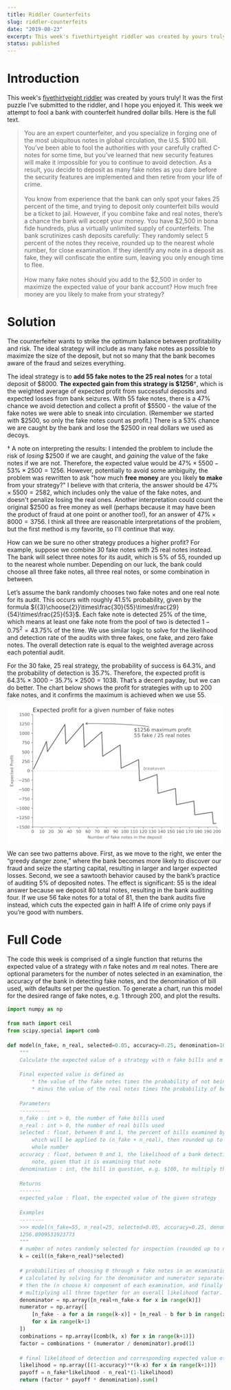 ```yaml
---
title: Riddler Counterfeits
slug: riddler-counterfeits
date: "2019-08-23"
excerpt: This week's fivethirtyeight riddler was created by yours truly! It was the first puzzle I've submitted to the riddler, and I hope you enjoyed it. This week we attempt to fool a bank with counterfeit hundred dollar bills.
status: published
---
```


# Introduction

This week's <a href="https://fivethirtyeight.com/features/can-you-fool-the-bank-with-your-counterfeit-bills/">fivethirtyeight riddler</a> was created by yours truly! It was the first puzzle I've submitted to the riddler, and I hope you enjoyed it. This week we attempt to fool a bank with counterfeit hundred dollar bills. Here is the full text.

<blockquote>
You are an expert counterfeiter, and you specialize in forging one of the most ubiquitous notes in global circulation, the U.S. $100 bill. You’ve been able to fool the authorities with your carefully crafted C-notes for some time, but you’ve learned that new security features will make it impossible for you to continue to avoid detection. As a result, you decide to deposit as many fake notes as you dare before the security features are implemented and then retire from your life of crime.
<br><br>
You know from experience that the bank can only spot your fakes 25 percent of the time, and trying to deposit only counterfeit bills would be a ticket to jail. However, if you combine fake and real notes, there’s a chance the bank will accept your money. You have $2,500 in bona fide hundreds, plus a virtually unlimited supply of counterfeits. The bank scrutinizes cash deposits carefully: They randomly select 5 percent of the notes they receive, rounded up to the nearest whole number, for close examination. If they identify any note in a deposit as fake, they will confiscate the entire sum, leaving you only enough time to flee.
<br><br>
How many fake notes should you add to the $2,500 in order to maximize the expected value of your bank account? How much free money are you likely to make from your strategy?
</blockquote>

# Solution

The counterfeiter wants to strike the optimum balance between profitability and risk. The ideal strategy will include as many fake notes as possible to maximize the size of the deposit, but not so many that the bank becomes aware of the fraud and seizes everything.

The ideal strategy is to **add 55 fake notes to the 25 real notes** for a total deposit of \$8000. **The expected gain from this strategy is \$1256**&#8224;, which is the weighted average of expected profit from successful deposits and expected losses from bank seizures. With 55 fake notes, there is a 47% chance we avoid detection and collect a profit of \$5500 - the value of the fake notes we were able to sneak into circulation. (Remember we started with \$2500, so only the fake notes count as profit.) There is a 53% chance we are caught by the bank and lose the \$2500 in real dollars we used as decoys.

&#8224; A note on interpreting the results: I intended the problem to include the risk of _losing_ \$2500 if we are caught, and _gaining_ the value of the fake notes if we are not. Therefore, the expected value would be $47\%\times5500-53\%\times2500=1256$. However, potentially to avoid some ambiguity, the problem was rewritten to ask "how much **free money** are you likely **to make** from your strategy?" I believe with that criteria, the answer should be $47\%\times5500=2582$, which includes only the value of the fake notes, and doesn't penalize losing the real ones. Another interpretation could count the original \$2500 as free money as well (perhaps because it may have been the product of fraud at one point or another too!), for an answer of $47\%\times8000=3756$. I think all three are reasonable interpretations of the problem, but the first method is my favorite, so I'll continue that way.

How can we be sure no other strategy produces a higher profit? For example, suppose we combine 30 fake notes with 25 real notes instead. The bank will select three notes for its audit, which is 5% of 55, rounded up to the nearest whole number. Depending on our luck, the bank could choose all three fake notes, all three real notes, or some combination in between.

Let’s assume the bank randomly chooses two fake notes and one real note for its audit. This occurs with roughly 41.5% probability, given by the formula ${{3}\choose{2}}\times\frac{30}{55}\times\frac{29}{54}\times\frac{25}{53}$. Each fake note is detected 25% of the time, which means at least one fake note from the pool of two is detected $1-0.75^2=43.75\%$ of the time. We use similar logic to solve for the likelihood and detection rate of the audits with three fakes, one fake, and zero fake notes. The overall detection rate is equal to the weighted average across each potential audit.

For the 30 fake, 25 real strategy, the probability of success is 64.3%, and the probability of detection is 35.7%. Therefore, the expected profit is $64.3\%\times3000-35.7\%\times2500=1038$. That’s a decent payday, but we can do better. The chart below shows the profit for strategies with up to 200 fake notes, and it confirms the maximum is achieved when we use 55.

<img src="src/assets/img/riddler-counterfeits.png">

We can see two patterns above. First, as we move to the right, we enter the “greedy danger zone,” where the bank becomes more likely to discover our fraud and seize the starting capital, resulting in larger and larger expected losses. Second, we see a sawtooth behavior caused by the bank’s practice of auditing 5% of deposited notes. The effect is significant: 55 is the ideal answer because we deposit 80 total notes, resulting in the bank auditing four. If we use 56 fake notes for a total of 81, then the bank audits five instead, which cuts the expected gain in half! A life of crime only pays if you’re good with numbers.

# Full Code

The code this week is comprised of a single function that returns the expected value of a strategy with $n$ fake notes and $m$ real notes. There are optional parameters for the number of notes selected in an examination, the accuracy of the bank in detecting fake notes, and the denomination of bill used, with defaults set per the question. To generate a chart, run this model for the desired range of fake notes, e.g. 1 through 200, and plot the results.

```python
import numpy as np

from math import ceil
from scipy.special import comb

def model(n_fake, n_real, selected=0.05, accuracy=0.25, denomination=100):
    """
    Calculate the expected value of a strategy with n fake bills and m real bills.

    Final expected value is defined as
        * the value of the fake notes times the probability of not being caught
        * minus the value of the real notes times the probability of being caught.

    Parameters
    ----------
    n_fake : int > 0, the number of fake bills used
    n_real : int > 0, the number of real bills used
    selected : float, between 0 and 1, the percent of bills examined by the bank,
        which will be applied to (n_fake + n_real), then rounded up to the nearest
        whole number
    accuracy : float, between 0 and 1, the likelihood of a bank detecting a fake
        note, given that it is examining that note
    denomination : int, the bill in question, e.g. $100, to multiply the result

    Returns
    -------
    expected_value : float, the expected value of the given strategy

    Examples
    --------
    >>> model(n_fake=55, n_real=25, selected=0.05, accuracy=0.25, denomination=100)
    1256.8909531923773
    """
    # number of notes randomly selected for inspection (rounded up to nearest whole)
    k = ceil((n_fake+n_real)*selected)

    # probabilities of choosing 0 through x fake notes in an examination
    # calculated by solving for the denominator and numerator separately,
    # then the (n choose k) component of each examination, and finally by
    # multiplying all three together for an overall likelihood factor.
    denominator = np.array([n_real+n_fake-x for x in range(k)])
    numerator = np.array([
        [n_fake - a for a in range(k-x)] + [n_real - b for b in range(x)]
        for x in range(k+1)
    ])
    combinations = np.array([comb(k, x) for x in range(k+1)])
    factor = combinations * (numerator / denominator).prod(1)

    # final likelihood of detection and corresponding expected value of payoffs
    likelihood = np.array([(1-accuracy)**(k-x) for x in range(k+1)])
    payoff = n_fake*likelihood - n_real*(1-likelihood)
    return (factor * payoff * denomination).sum()
```
